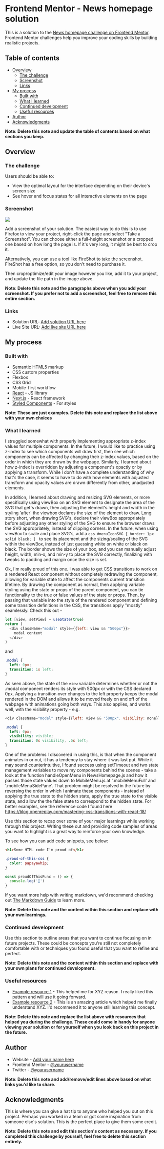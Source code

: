 # Frontend Mentor - News homepage solution

This is a solution to the [News homepage challenge on Frontend Mentor](https://www.frontendmentor.io/challenges/news-homepage-H6SWTa1MFl). Frontend Mentor challenges help you improve your coding skills by building realistic projects. 

## Table of contents

- [Overview](#overview)
  - [The challenge](#the-challenge)
  - [Screenshot](#screenshot)
  - [Links](#links)
- [My process](#my-process)
  - [Built with](#built-with)
  - [What I learned](#what-i-learned)
  - [Continued development](#continued-development)
  - [Useful resources](#useful-resources)
- [Author](#author)
- [Acknowledgments](#acknowledgments)

**Note: Delete this note and update the table of contents based on what sections you keep.**

## Overview

### The challenge

Users should be able to:

- View the optimal layout for the interface depending on their device's screen size
- See hover and focus states for all interactive elements on the page

### Screenshot

![](.screenshots/screen-desktop.jpg)

Add a screenshot of your solution. The easiest way to do this is to use Firefox to view your project, right-click the page and select "Take a Screenshot". You can choose either a full-height screenshot or a cropped one based on how long the page is. If it's very long, it might be best to crop it.

Alternatively, you can use a tool like [FireShot](https://getfireshot.com/) to take the screenshot. FireShot has a free option, so you don't need to purchase it. 

Then crop/optimize/edit your image however you like, add it to your project, and update the file path in the image above.

**Note: Delete this note and the paragraphs above when you add your screenshot. If you prefer not to add a screenshot, feel free to remove this entire section.**

### Links

- Solution URL: [Add solution URL here](https://your-solution-url.com)
- Live Site URL: [Add live site URL here](https://your-live-site-url.com)

## My process

### Built with

- Semantic HTML5 markup
- CSS custom properties
- Flexbox
- CSS Grid
- Mobile-first workflow
- [React](https://reactjs.org/) - JS library
- [Next.js](https://nextjs.org/) - React framework
- [Styled Components](https://styled-components.com/) - For styles

**Note: These are just examples. Delete this note and replace the list above with your own choices**

### What I learned

I struggled somewhat with properly implementing appropriate z-index values for multiple components. In the future, I would like to practice using z-index to see which components will draw first, then see which components can be affected by changing their z-index values, based on the order in which they are drawn by the webpage. Similarly, I learned about how z-index is overridden by adjusting a component's opactiy or by applying a transform. While I don't have a complete understanding of why that's the case, it seems to have to do with how elements with adjusted transform and opacity values are drawn differently from other, unadjusted elements. 

In addition, I learned about drawing and resizing SVG elements, or more specifically using viewBox on an SVG element to designate the area of the SVG that get's drawn, then adjusting the element's height and width in the styling 'after' the viewbox declares the size of the element to draw. Long story short, when drawing SVG's, declare their viewBox appropriately before adjusting any other styling of the SVG to ensure the browser draws the SVG appropriately, instead of clipping corners. 
    In the future, when using viewBox to scale and place SVG's, add a 
    ```css
    #menuIconSVG {
      border: 1px solid black;
    }
    ```
    to see its placement and the sizing/scaling of the SVG within the viewBox, instead of just guessing white on white or black on black. The border shows the size of your box, and you can manually adjust height, width, min-x, and min-y to place the SVG correctly, finalizing with tweaks to padding and margin once the size is set.

Ok, I'm really proud of this one. I was able to get CSS transitions to work on a rendered React component without completely redrawing the component, allowing for variable state to affect the components current transition lifetime. By drawing the component as normal, then applying variable styling using the state or props of the parent component, you can tie functionality to the true or false values of the state or props. Then, by passing that variable into the style of the rendered component and defining some transition definitions in the CSS, the transitions apply "mostly" seamlessly. Check this out - 

```js
let [view, setView] = useState(true)
return (
  <div className="modal" style={{left: view && "500px"}}>
    modal content
  </div>
)
```
and
```css
.modal {
  left: 0px;
  transition: 1s left;
}
```

As seen above, the state of the `view` variable determines whether or not the .modal component renders its style with 500px or with the CSS declared 0px. Applying a transition over changes to the left property keeps the modal rendered in the DOM and allows it to be moved freely on and off of the webpage with animations going both ways. This also applies, and works well, with the visibility property - e.g.
```js
<div className="modal" style={{left: view && "500px", visbility: none}}>
```
```css
.modal {
  left: 0px;
  visibility: visible;
  transition: 0s visibility, .5s left;
}
```

One of the problems I discovered in using this, is that when the component animates in or out, it has a tendency to stay where it was last put. While it may sound counterintuitive, I found success using setTimeout and two state management variables to move my components behind the scenes - take a look at the function handleOpenMenu in NewsHomepage.js and how it passes those state values down to MobileMenu.js at '.mobileMenuFull' and '.mobileMenuSidePane'. That problem might be resolved in the future by reversing the order in which I animate these components - instead of applying the true state to the hidden state, apply the true state to the visible state, and allow the the false state to correspond to the hidden state. For better examples, see the reference code I found here
https://blog.openreplay.com/mastering-css-transitions-with-react-18/



Use this section to recap over some of your major learnings while working through this project. Writing these out and providing code samples of areas you want to highlight is a great way to reinforce your own knowledge.

To see how you can add code snippets, see below:

```html
<h1>Some HTML code I'm proud of</h1>
```
```css
.proud-of-this-css {
  color: papayawhip;
}
```
```js
const proudOfThisFunc = () => {
  console.log('🎉')
}
```

If you want more help with writing markdown, we'd recommend checking out [The Markdown Guide](https://www.markdownguide.org/) to learn more.

**Note: Delete this note and the content within this section and replace with your own learnings.**

### Continued development

Use this section to outline areas that you want to continue focusing on in future projects. These could be concepts you're still not completely comfortable with or techniques you found useful that you want to refine and perfect.

**Note: Delete this note and the content within this section and replace with your own plans for continued development.**

### Useful resources

- [Example resource 1](https://www.example.com) - This helped me for XYZ reason. I really liked this pattern and will use it going forward.
- [Example resource 2](https://www.example.com) - This is an amazing article which helped me finally understand XYZ. I'd recommend it to anyone still learning this concept.

**Note: Delete this note and replace the list above with resources that helped you during the challenge. These could come in handy for anyone viewing your solution or for yourself when you look back on this project in the future.**

## Author

- Website - [Add your name here](https://www.your-site.com)
- Frontend Mentor - [@yourusername](https://www.frontendmentor.io/profile/yourusername)
- Twitter - [@yourusername](https://www.twitter.com/yourusername)

**Note: Delete this note and add/remove/edit lines above based on what links you'd like to share.**

## Acknowledgments

This is where you can give a hat tip to anyone who helped you out on this project. Perhaps you worked in a team or got some inspiration from someone else's solution. This is the perfect place to give them some credit.

**Note: Delete this note and edit this section's content as necessary. If you completed this challenge by yourself, feel free to delete this section entirely.**

